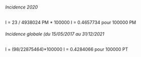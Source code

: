 ###### Incidence 2020

I = 23 / 4938024 PM * 100000
I = 0.4657734 pour 100000 PM 

###### Incidence globale (du 15/05/2017 au 31/12/2021

I = (98/22875464)*100000
I = 0.4284066 pour 100000 PT
